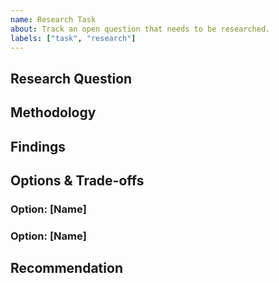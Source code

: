 ```yaml
---
name: Research Task
about: Track an open question that needs to be researched.
labels: ["task", "research"]
---
```


<!--
`Research` `Task` issues are ALWAYS sub-issues of another issue (typically `Spec` or `Design`).
-->

## Research Question

<!--
Define the specific question(s) or decisions that need research. Be concrete about scope.
Example: "What are the most ergonomic ways to enable shell completion for users who install dotfilet outside of Homebrew?"
-->

## Methodology

<!--
Describe how you'll research this. What will you compare/analyze? What sources will you check?
Examples: "Analyze completion patterns from 10+ popular CLI tools", "Survey shell configuration approaches", "Test installation methods across different environments"
-->

## Findings

<!--
Document what you discovered during research. Include relevant examples, data, or observations.
This should be the raw research before you draw conclusions.
-->

## Options & Trade-offs

<!--
Present the viable approaches you found, with honest pros/cons for each.
Use subsections for each option:
-->

### Option: [Name]

<!--
Description of approach
**Pros:**
- Benefit 1
- Benefit 2

**Cons:**
- Drawback 1
- Drawback 2
-->

### Option: [Name]

<!-- Repeat pattern above -->

## Recommendation

<!--
Based on your research, what approach do you recommend and why?
Include implementation details if relevant. Be clear about the reasoning that led to this choice.
-->
